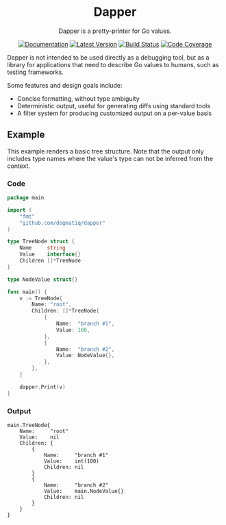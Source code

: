 <div align="center">

# Dapper

Dapper is a pretty-printer for Go values.

[![Documentation](https://img.shields.io/badge/go.dev-documentation-007d9c?&style=for-the-badge)](https://pkg.go.dev/github.com/dogmatiq/dapper)
[![Latest Version](https://img.shields.io/github/tag/dogmatiq/dapper.svg?&style=for-the-badge&label=semver)](https://github.com/dogmatiq/dapper/releases)
[![Build Status](https://img.shields.io/github/actions/workflow/status/dogmatiq/dapper/ci.yml?style=for-the-badge&branch=main)](https://github.com/dogmatiq/dapper/actions/workflows/ci.yml)
[![Code Coverage](https://img.shields.io/codecov/c/github/dogmatiq/dapper/main.svg?style=for-the-badge)](https://codecov.io/github/dogmatiq/dapper)

</div>

Dapper is not intended to be used directly as a debugging tool, but as a library
for applications that need to describe Go values to humans, such as testing
frameworks.

Some features and design goals include:

- Concise formatting, without type ambiguity
- Deterministic output, useful for generating diffs using standard tools
- A filter system for producing customized output on a per-value basis

## Example

This example renders a basic tree structure. Note that the output only includes
type names where the value's type can not be inferred from the context.

### Code

```go
package main

import (
	"fmt"
	"github.com/dogmatiq/dapper"
)

type TreeNode struct {
	Name     string
	Value    interface{}
	Children []*TreeNode
}

type NodeValue struct{}

func main() {
	v := TreeNode{
		Name: "root",
		Children: []*TreeNode{
			{
				Name:  "branch #1",
				Value: 100,
			},
			{
				Name:  "branch #2",
				Value: NodeValue{},
			},
		},
	}

	dapper.Print(v)
}
```

### Output

```
main.TreeNode{
    Name:     "root"
    Value:    nil
    Children: {
        {
            Name:     "branch #1"
            Value:    int(100)
            Children: nil
        }
        {
            Name:     "branch #2"
            Value:    main.NodeValue{}
            Children: nil
        }
    }
}
```
